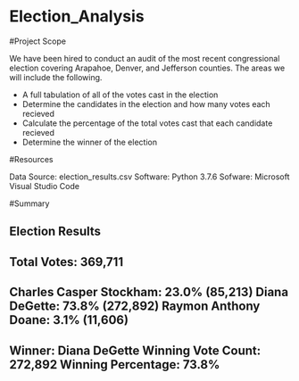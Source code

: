 # Election_Analysis

#Project Scope

We have been hired to conduct an audit of the most recent congressional election covering Arapahoe, Denver, and Jefferson counties. The areas we will include the following. 

- A full tabulation of all of the votes cast in the election
- Determine the candidates in the election and how many votes each recieved
- Calculate the percentage of the total votes cast that each candidate recieved
- Determine the winner of the election

#Resources

Data Source: election_results.csv
Software: Python 3.7.6
Sofware: Microsoft Visual Studio Code

#Summary

Election Results
-------------------------
Total Votes: 369,711
-------------------------
Charles Casper Stockham: 23.0% (85,213)
Diana DeGette: 73.8% (272,892)
Raymon Anthony Doane: 3.1% (11,606)
-------------------------
Winner: Diana DeGette
Winning Vote Count: 272,892
Winning Percentage: 73.8%
-------------------------



